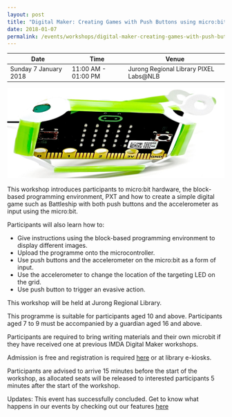 ```yaml
---
layout: post
title: "Digital Maker: Creating Games with Push Buttons using micro:bit"
date: 2018-01-07
permalink: /events/workshops/digital-maker-creating-games-with-push-buttons-using-microbit
---
```


| Date | Time | Venue |
|--------|---|---|
| Sunday 7 January 2018 | 11:00 AM - 01:00 PM | Jurong Regional Library PIXEL Labs@NLB |

![hi](/images/events/workshops-and-exhibitions/Games-with-microbit-gallery.jpg)

This workshop introduces participants to micro:bit hardware, the block-based programming environment, PXT and how to create a simple digital game such as Battleship with both push buttons and the accelerometer as input using the micro:bit. 

Participants will also learn how to:
- Give instructions using the block-based programming environment to display different images.
- Upload the programme onto the microcontroller.
- Use push buttons and the accelerometer on the micro:bit as a form of input.
- Use the accelerometer to change the location of the targeting LED on the grid.
- Use push button to trigger an evasive action.


This workshop will be held at Jurong Regional Library.

This programme is suitable for participants aged 10 and above. Participants aged 7 to 9 must be accompanied by a guardian aged 16 and above.

Participants are required to bring writing materials and their own microbit if they have received one at previous IMDA Digital Maker workshops. 

Admission is free and registration is required <a href="https://www.nlb.gov.sg/golibrary2/e/digital-maker-creating-games-with-push-buttons-using-microbit-pixel-labsnlb-38944270" target="_blank">here</a> or at library e-kiosks.

Participants are advised to arrive 15 minutes before the start of the workshop, as allocated seats will be released to interested participants 5 minutes after the start of the workshop.

Updates: This event has successfully concluded. Get to know what happens in our events by checking out our features <a href="" target="_blank">here</a>


